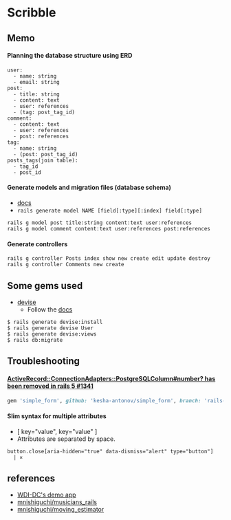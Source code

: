 # Scribble

## Memo

#### Planning the database structure using ERD

```
user:
  - name: string
  - email: string
post:
  - title: string
  - content: text
  - user: references
  - (tag: post_tag_id)
comment:
  - content: text
  - user: references
  - post: references
tag:
  - name: string
  - (post: post_tag_id)
posts_tags(join table):
  - tag_id
  - post_id
```

#### Generate models and migration files (database schema)

- [docs](http://guides.rubyonrails.org/command_line.html#rails-generate)
- `rails generate model NAME [field[:type][:index] field[:type]`

```
rails g model post title:string content:text user:references
rails g model comment content:text user:references post:references
```

#### Generate controllers

```
rails g controller Posts index show new create edit update destroy
rails g controller Comments new create
```

## Some gems used

- [devise](https://github.com/plataformatec/devise)
  + Follow the [docs](http://devise.plataformatec.com.br/)

```
$ rails generate devise:install
$ rails generate devise User
$ rails generate devise:views
$ rails db:migrate
```

## Troubleshooting

#### [ActiveRecord::ConnectionAdapters::PostgreSQLColumn#number? has been removed in rails 5 #1341](https://github.com/plataformatec/simple_form/issues/1341)

```rb
gem 'simple_form', github: 'kesha-antonov/simple_form', branch: 'rails-5-0'
```

#### Slim syntax for multiple attributes

- [ key="value", key="value" ]
- Attributes are separated by space.

```slim
button.close[aria-hidden="true" data-dismiss="alert" type="button"]
  | ×
```

## references

- [WDI-DC's demo app](https://wdi-scribble.herokuapp.com)
- [mnishiguchi/musicians_rails](https://github.com/mnishiguchi/musicians_rails)
- [mnishiguchi/moving_estimator](https://github.com/mnishiguchi/moving_estimator)
